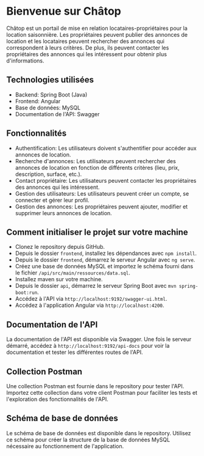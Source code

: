 # Bienvenue sur Châtop
Châtop est un portail de mise en relation locataires-propriétaires pour la location saisonnière.
Les propriétaires peuvent publier des annonces de location et les locataires peuvent rechercher des annonces qui correspondent à leurs critères.
De plus, ils peuvent contacter les propriétaires des annonces qui les intéressent pour obtenir plus d'informations.

## Technologies utilisées
- Backend: Spring Boot (Java)
- Frontend: Angular
- Base de données: MySQL
- Documentation de l'API: Swagger

## Fonctionnalités
- Authentification: Les utilisateurs doivent s'authentifier pour accéder aux annonces de location.
- Recherche d'annonces: Les utilisateurs peuvent rechercher des annonces de location en fonction de différents critères (lieu, prix, description, surface, etc.).
- Contact propriétaire: Les utilisateurs peuvent contacter les propriétaires des annonces qui les intéressent.
- Gestion des utilisateurs: Les utilisateurs peuvent créer un compte, se connecter et gérer leur profil.
- Gestion des annonces: Les propriétaires peuvent ajouter, modifier et supprimer leurs annonces de location.

## Comment initialiser le projet sur votre machine
- Clonez le repository depuis GitHub.
- Depuis le dossier ```frontend```, installez les dépendances avec ```npm install```.
- Depuis le dossier ```frontend```, démarrez le serveur Angular avec ```ng serve```.
- Créez une base de données MySQL et importez le schéma fourni dans le fichier  ```/api/src/main/ressources/data.sql```.
- Installez maven sur votre machine.
- Depuis le dossier ```api```, démarrez le serveur Spring Boot avec ```mvn spring-boot:run```.
- Accédez à l'API via ```http://localhost:9192/swagger-ui.html```.
- Accédez à l'application Angular via ```http://localhost:4200```.

## Documentation de l'API
La documentation de l'API est disponible via Swagger. Une fois le serveur démarré, accédez à ```http://localhost:9192/api-docs``` pour voir la documentation et tester les différentes routes de l'API.

## Collection Postman
Une collection Postman est fournie dans le repository pour tester l'API. Importez cette collection dans votre client Postman pour faciliter les tests et l'exploration des fonctionnalités de l'API.

## Schéma de base de données
Le schéma de base de données est disponible dans le repository. Utilisez ce schéma pour créer la structure de la base de données MySQL nécessaire au fonctionnement de l'application.
